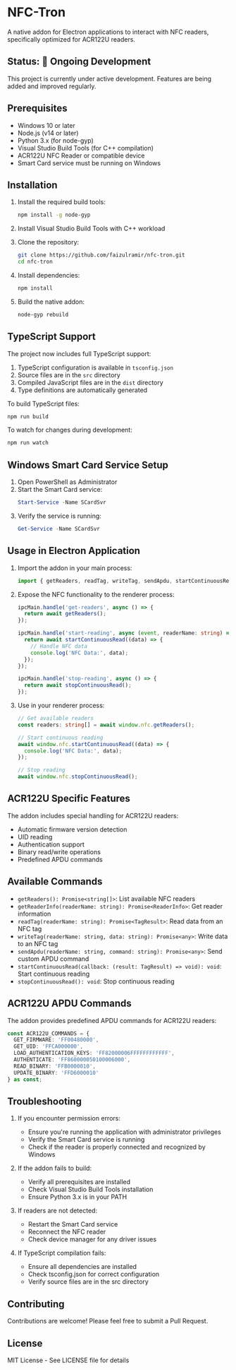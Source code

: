 # NFC-Tron

A native addon for Electron applications to interact with NFC readers, specifically optimized for ACR122U readers.

## Status: 🚧 Ongoing Development

This project is currently under active development. Features are being added and improved regularly.

## Prerequisites

- Windows 10 or later
- Node.js (v14 or later)
- Python 3.x (for node-gyp)
- Visual Studio Build Tools (for C++ compilation)
- ACR122U NFC Reader or compatible device
- Smart Card service must be running on Windows

## Installation

1. Install the required build tools:
   ```bash
   npm install -g node-gyp
   ```

2. Install Visual Studio Build Tools with C++ workload

3. Clone the repository:
   ```bash
   git clone https://github.com/faizulramir/nfc-tron.git
   cd nfc-tron
   ```

4. Install dependencies:
   ```bash
   npm install
   ```

5. Build the native addon:
   ```bash
   node-gyp rebuild
   ```

## TypeScript Support

The project now includes full TypeScript support:

1. TypeScript configuration is available in `tsconfig.json`
2. Source files are in the `src` directory
3. Compiled JavaScript files are in the `dist` directory
4. Type definitions are automatically generated

To build TypeScript files:
```bash
npm run build
```

To watch for changes during development:
```bash
npm run watch
```

## Windows Smart Card Service Setup

1. Open PowerShell as Administrator
2. Start the Smart Card service:
   ```powershell
   Start-Service -Name SCardSvr
   ```
3. Verify the service is running:
   ```powershell
   Get-Service -Name SCardSvr
   ```

## Usage in Electron Application

1. Import the addon in your main process:
   ```typescript
   import { getReaders, readTag, writeTag, sendApdu, startContinuousRead, stopContinuousRead, ACR122U_COMMANDS } from './nfc-tron';
   ```

2. Expose the NFC functionality to the renderer process:
   ```typescript
   ipcMain.handle('get-readers', async () => {
     return await getReaders();
   });

   ipcMain.handle('start-reading', async (event, readerName: string) => {
     return await startContinuousRead((data) => {
       // Handle NFC data
       console.log('NFC Data:', data);
     });
   });

   ipcMain.handle('stop-reading', async () => {
     return await stopContinuousRead();
   });
   ```

3. Use in your renderer process:
   ```typescript
   // Get available readers
   const readers: string[] = await window.nfc.getReaders();

   // Start continuous reading
   await window.nfc.startContinuousRead((data) => {
     console.log('NFC Data:', data);
   });

   // Stop reading
   await window.nfc.stopContinuousRead();
   ```

## ACR122U Specific Features

The addon includes special handling for ACR122U readers:

- Automatic firmware version detection
- UID reading
- Authentication support
- Binary read/write operations
- Predefined APDU commands

## Available Commands

- `getReaders(): Promise<string[]>`: List available NFC readers
- `getReaderInfo(readerName: string): Promise<ReaderInfo>`: Get reader information
- `readTag(readerName: string): Promise<TagResult>`: Read data from an NFC tag
- `writeTag(readerName: string, data: string): Promise<any>`: Write data to an NFC tag
- `sendApdu(readerName: string, command: string): Promise<any>`: Send custom APDU command
- `startContinuousRead(callback: (result: TagResult) => void): void`: Start continuous reading
- `stopContinuousRead(): void`: Stop continuous reading

## ACR122U APDU Commands

The addon provides predefined APDU commands for ACR122U readers:

```typescript
const ACR122U_COMMANDS = {
  GET_FIRMWARE: 'FF00480000',
  GET_UID: 'FFCA000000',
  LOAD_AUTHENTICATION_KEYS: 'FF82000006FFFFFFFFFFFF',
  AUTHENTICATE: 'FF860000050100006000',
  READ_BINARY: 'FFB0000010',
  UPDATE_BINARY: 'FFD6000010'
} as const;
```

## Troubleshooting

1. If you encounter permission errors:
   - Ensure you're running the application with administrator privileges
   - Verify the Smart Card service is running
   - Check if the reader is properly connected and recognized by Windows

2. If the addon fails to build:
   - Verify all prerequisites are installed
   - Check Visual Studio Build Tools installation
   - Ensure Python 3.x is in your PATH

3. If readers are not detected:
   - Restart the Smart Card service
   - Reconnect the NFC reader
   - Check device manager for any driver issues

4. If TypeScript compilation fails:
   - Ensure all dependencies are installed
   - Check tsconfig.json for correct configuration
   - Verify source files are in the src directory

## Contributing

Contributions are welcome! Please feel free to submit a Pull Request.

## License

MIT License - See LICENSE file for details